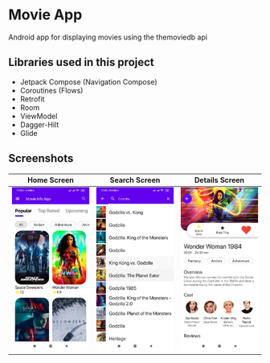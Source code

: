 # Movie App
Android app for displaying movies using the themoviedb api


## Libraries used in this project
* Jetpack Compose (Navigation Compose)
* Coroutines (Flows)
* Retrofit
* Room
* ViewModel
* Dagger-Hilt
* Glide


## Screenshots
Home Screen|Search Screen|Details Screen
:---------:|:-----------:|:------------:
![Home Screen](https://github.com/suhrobcoder/MovieInfoApp-JetpackCompose/blob/master/screenshots/home.jpg) | ![Search Screen](https://github.com/suhrobcoder/MovieInfoApp-JetpackCompose/blob/master/screenshots/search.jpg) | ![Details Screen](https://github.com/suhrobcoder/MovieInfoApp-JetpackCompose/blob/master/screenshots/details.jpg)